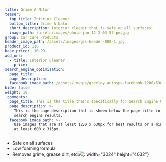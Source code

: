```yaml
---
title: Grime A Nator
teaser:
  top_title: Interior Cleaner
  bottom_title: Grime A Nator
  short_description: Interior cleaner that is safe on all surfaces.
  image_path: /assets/images/photo-jun-12-2-03-57-pm.jpg
group: Car Care Products
header_image_path: /assets/images/gas-header-008-1.jpg
product_id: 110
base_price: '10.99'
add_ons:
  - title: Interior Cleaner
    price:
search_engine_optimization:
  page_title:
  page_description:
  facebook_image_path: /assets/images/greeley-autospa-facebook-1200x630.png
hide: false
weight: 10
_comments:
  page_title: This is the title that's specifically for Search Engine Optimization.
  page_description: >-
    This is the page description that is shown below the page title in the
    search engine results.
  facebook_image_path: >-
    Use images that are at least 1200 x 630px for best results or a minimum of
    at least 600 x 315px.
---
```


* Safe on all surfaces
* Low foaming formula
* Removes grime, grease dirt, etc![](/assets/images/photo-jun-12-2-03-57-pm.jpg){: width="3024" height="4032"}
